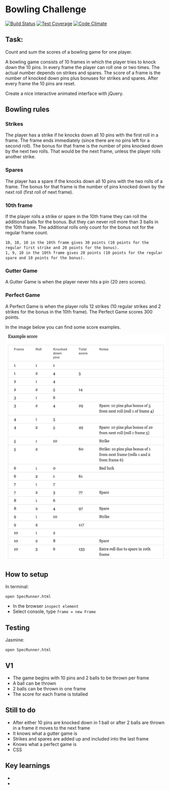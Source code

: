 
Bowling Challenge
=================
[![Build Status](https://travis-ci.org/richgeog/bowling-challenge.svg)](https://travis-ci.org/richgeog/bowling-challenge) [![Test Coverage](https://codeclimate.com/github/richgeog/bowling-challenge/badges/coverage.svg)](https://codeclimate.com/github/richgeog/bowling-challenge/coverage) [![Code Climate](https://codeclimate.com/github/richgeog/bowling-challenge/badges/gpa.svg)](https://codeclimate.com/github/richgeog/bowling-challenge)

## Task:

Count and sum the scores of a bowling game for one player.

A bowling game consists of 10 frames in which the player tries to knock down the 10 pins. In every frame the player can roll one or two times. The actual number depends on strikes and spares. The score of a frame is the number of knocked down pins plus bonuses for strikes and spares. After every frame the 10 pins are reset.

Create a nice interactive animated interface with jQuery.


## Bowling rules

### Strikes

The player has a strike if he knocks down all 10 pins with the first roll in a frame. The frame ends immediately (since there are no pins left for a second roll). The bonus for that frame is the number of pins knocked down by the next two rolls. That would be the next frame, unless the player rolls another strike.

### Spares

The player has a spare if the knocks down all 10 pins with the two rolls of a frame. The bonus for that frame is the number of pins knocked down by the next roll (first roll of next frame).

### 10th frame

If the player rolls a strike or spare in the 10th frame they can roll the additional balls for the bonus. But they can never roll more than 3 balls in the 10th frame. The additional rolls only count for the bonus not for the regular frame count.

    10, 10, 10 in the 10th frame gives 30 points (10 points for the regular first strike and 20 points for the bonus).
    1, 9, 10 in the 10th frame gives 20 points (10 points for the regular spare and 10 points for the bonus).

### Gutter Game

A Gutter Game is when the player never hits a pin (20 zero scores).

### Perfect Game

A Perfect Game is when the player rolls 12 strikes (10 regular strikes and 2 strikes for the bonus in the 10th frame). The Perfect Game scores 300 points.

In the image below you can find some score examples.

![Ten Pin Score Example](images/example_ten_pin_scoring.png)

## How to setup

In terminal:
````
open SpecRunner.html
````
* In the browser `inspect element`
* Select console, type `frame = new Frame`

## Testing

Jasmine:
````
open SpecRunner.html
````

## V1

* The game begins with 10 pins and 2 balls to be thrown per frame
* A ball can be thrown
* 2 balls can be thrown in one frame
* The score for each frame is totalled

## Still to do

* After either 10 pins are knocked down in 1 ball or after 2 balls are thrown in a frame it moves to the next frame
* It knows what a gutter game is
* Strikes and spares are added up and included into the last frame
* Knows what a perfect game is
* CSS

## Key learnings

*
*
